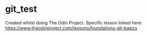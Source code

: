 # git_test
Created whilst doing The Odin Project. Specific lesson linked here: https://www.theodinproject.com/lessons/foundations-git-basics
